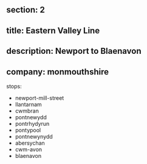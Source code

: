 section: 2
----
title: Eastern Valley Line
----
description: Newport to Blaenavon
----
company: monmouthshire
----
stops:
- newport-mill-street
- llantarnam
- cwmbran
- pontnewydd
- pontrhydyrun
- pontypool
- pontnewynydd
- abersychan
- cwm-avon
- blaenavon
